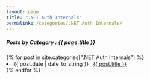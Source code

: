 ```yaml
---
layout: page
title: ".NET Auth Internals"
permalink: /categories/.NET Auth Internals/
---
```


<h5> Posts by Category : {{ page.title }} </h5>

<div class="card">
{% for post in site.categories[".NET Auth Internals"] %}
 <li class="category-posts"><span>{{ post.date | date_to_string }}</span> &nbsp; <a href="{{ post.url }}">{{ post.title }}</a></li>
{% endfor %}
</div>
